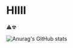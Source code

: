 # HIIII 

⚠☢

![Anurag's GitHub stats](https://github-readme-stats.vercel.app/api?username=xamusco&show_icons=true&bg_color=1c0727&border_color=e6ffe6&text_color=a9a9a9&title_color=000080&icon_color=000080)
<!--
**xamusco/xamusco** is a ✨ _special_ ✨ repository because its `README.md` (this file) appears on your GitHub profile.

Here are some ideas to get you started:

- 🔭 I’m currently working on ...
- 🌱 I’m currently learning ...
- 👯 I’m looking to collaborate on ...
- 🤔 I’m looking for help with ...
- 💬 Ask me about ...
- 📫 How to reach me: ...
- 😄 Pronouns: ...
- ⚡ Fun fact: ...
-->
